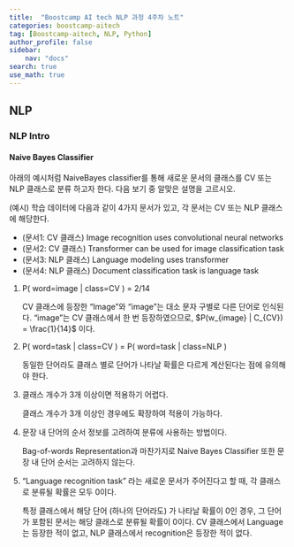 ```yaml
---
title:  "Boostcamp AI tech NLP 과정 4주차 노트"
categories: boostcamp-aitech
tag: [Boostcamp-aitech, NLP, Python]
author_profile: false
sidebar:
    nav: "docs"
search: true
use_math: true
---
```


## NLP

### NLP Intro

#### Naive Bayes Classifier

아래의 예시처럼 NaiveBayes classifier를 통해 새로운 문서의 클래스를 CV 또는 NLP 클래스로 분류 하고자 한다. 다음 보기 중 알맞은 설명을 고르시오.

(예시) 학습 데이터에 다음과 같이 4가지 문서가 있고, 각 문서는 CV 또는 NLP 클래스에 해당한다.

- (문서1: CV 클래스) Image recognition uses convolutional neural networks
- (문서2: CV 클래스) Transformer can be used for image classification task
- (문서3: NLP 클래스) Language modeling uses transformer
- (문서4: NLP 클래스) Document classification task is language task


1. P( word=image | class=CV ) = 2/14

   CV 클래스에 등장한 “Image”와 “image”는 대소 문자 구별로 다른 단어로 인식된다. “image”는 CV 클래스에서 한 번 등장하였으므로, $P(w_{image} | C_{CV}) = \frac{1}{14}$ 이다.

2. P( word=task | class=CV ) = P( word=task | class=NLP )

   동일한 단어라도 클래스 별로 단어가 나타날 확률은 다르게 계산된다는 점에 유의해야 한다.

3. 클래스 개수가 3개 이상이면 적용하기 어렵다.

   클래스 개수가 3개 이상인 경우에도 확장하여 적용이 가능하다.

4. 문장 내 단어의 순서 정보를 고려하여 분류에 사용하는 방법이다.

   Bag-of-words Representation과 마찬가지로 Naive Bayes Classifier 또한 문장 내 단어 순서는 고려하지 않는다. 

5. “Language recognition task” 라는 새로운 문서가 주어진다고 할 때, 각 클래스로 분류될 확률은 모두 0이다.

   특정 클래스에서 해당 단어 (하나의 단어라도) 가 나타날 확률이 0인 경우, 그 단어가 포함된 문서는 해당 클래스로 분류될 확률이 0이다. CV 클래스에서 Language는 등장한 적이 없고, NLP 클래스에서 recognition은 등장한 적이 없다.
